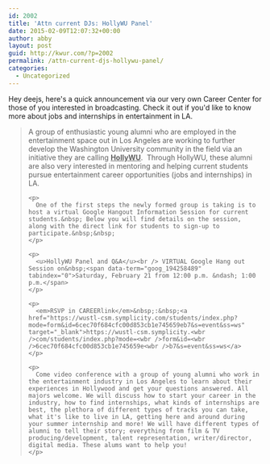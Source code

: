 ```yaml
---
id: 2002
title: 'Attn current DJs: HollyWU Panel'
date: 2015-02-09T12:07:32+00:00
author: abby
layout: post
guid: http://kwur.com/?p=2002
permalink: /attn-current-djs-hollywu-panel/
categories:
  - Uncategorized
---
```

<div class="pf-content">
  <p>
    Hey deejs, here's a quick announcement via our very own Career Center for those of you interested in broadcasting. Check it out if you'd like to know more about jobs and internships in entertainment in LA.
  </p>
  
  <blockquote>
    <p>
      A group of enthusiastic young alumni who are employed in the entertainment space out in Los Angeles are working to further develop the Washington University community in the field via an initiative they are calling&nbsp;<strong><u>HollyWU</u></strong>.&nbsp; Through HollyWU, these alumni are also very interested in mentoring and helping current students pursue entertainment career opportunities (jobs and internships) in LA.&nbsp;
    </p>
    
    <p>
      One of the first steps the newly formed group is taking is to host a virtual Google Hangout Information Session for current students.&nbsp; Below you will find details on the session, along with the direct link for students to sign-up to participate.&nbsp;&nbsp;
    </p>
    
    <p>
      <u>HollyWU Panel and Q&A</u><br /> VIRTUAL Google Hang out Session on&nbsp;<span data-term="goog_194258489" tabindex="0">Saturday, February 21 from 12:00 p.m. &ndash; 1:00 p.m.</span>
    </p>
    
    <p>
      <em>RSVP in CAREERlink</em>&nbsp;:&nbsp;<a href="https://wustl-csm.symplicity.com/students/index.php?mode=form&id=6cec70f684cfc00d853cb1e745659eb7&s=event&ss=ws" target="_blank">https://wustl-csm.symplicity.<wbr />com/students/index.php?mode=<wbr />form&id=<wbr />6cec70f684cfc00d853cb1e745659e<wbr />b7&s=event&ss=ws</a>
    </p>
    
    <p>
      Come video conference with a group of young alumni who work in the entertainment industry in Los Angeles to learn about their experiences in Hollywood and get your questions answered. All majors welcome. We will discuss how to start your career in the industry, how to find internships, what kinds of internships are best, the plethora of different types of tracks you can take, what it's like to live in LA, getting here and around during your summer internship and more! We will have different types of alumni to tell their story; everything from film & TV producing/development, talent representation, writer/director, digital media. These alums want to help you!
    </p>
  </blockquote>
</div>